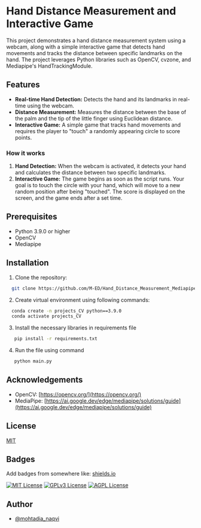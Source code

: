 
# Hand Distance Measurement and Interactive Game

This project demonstrates a hand distance measurement system using a webcam, along with a simple interactive game that detects hand movements and tracks the distance between specific landmarks on the hand. The project leverages Python libraries such as OpenCV, cvzone, and Mediapipe's HandTrackingModule.





## Features

- **Real-time Hand Detection:** Detects the hand and its landmarks in real-time using the webcam.
- **Distance Measurement:** Measures the distance between the base of the palm and the tip of the little finger using Euclidean distance.
- **Interactive Game:** A simple game that tracks hand movements and requires the player to "touch" a randomly appearing circle to score points.
### How it works

1.  **Hand Detection:** When the webcam is activated, it detects your hand and calculates the distance between two specific landmarks.
2.  **Interactive Game:** The game begins as soon as the script runs. Your goal is to touch the circle with your hand, which will move to a new random position after being "touched". The score is displayed on the screen, and the game ends after a set time.
## Prerequisites
- Python 3.9.0 or higher 
- OpenCV
- Mediapipe

## Installation

1. Clone the repository:

```bash
  git clone https://github.com/M-ED/Hand_Distance_Measurement_Mediapipe.git
```
2. Create virtual environment using following commands:
```bash
  conda create -n projects_CV python==3.9.0
  conda activate projects_CV
```

3. Install the necessary libraries in requirements file
```bash
   pip install -r requirements.txt
```

4. Run the file using command
```bash
   python main.py
```
## Acknowledgements

- OpenCV: [https://opencv.org/](https://opencv.org/)
- MediaPipe: [https://ai.google.dev/edge/mediapipe/solutions/guide](https://ai.google.dev/edge/mediapipe/solutions/guide)




## License

[MIT](https://choosealicense.com/licenses/mit/)


## Badges

Add badges from somewhere like: [shields.io](https://shields.io/)

[![MIT License](https://img.shields.io/badge/License-MIT-green.svg)](https://choosealicense.com/licenses/mit/)
[![GPLv3 License](https://img.shields.io/badge/License-GPL%20v3-yellow.svg)](https://opensource.org/licenses/)
[![AGPL License](https://img.shields.io/badge/license-AGPL-blue.svg)](http://www.gnu.org/licenses/agpl-3.0)


## Author

- [@mohtadia_naqvi](https://github.com/M-ED)

